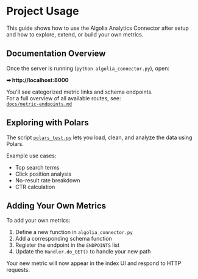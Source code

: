 # Project Usage

This guide shows how to use the Algolia Analytics Connector after setup and how to explore, extend, or build your own metrics.

## Documentation Overview

Once the server is running (`python algolia_connector.py`), open:

**➡ http://localhost:8000**

You'll see categorized metric links and schema endpoints.  
For a full overview of all available routes, see:  
[`docs/metric-endpoints.md`](./metric-endpoints.md)

## Exploring with Polars

The script [`polars_test.py`](../polars_test.py) lets you load, clean, and analyze the data using Polars.

Example use cases:

- Top search terms
- Click position analysis
- No-result rate breakdown
- CTR calculation

## Adding Your Own Metrics

To add your own metrics:

1. Define a new function in `algolia_connector.py`
2. Add a corresponding schema function 
3. Register the endpoint in the `ENDPOINTS` list
4. Update the `Handler.do_GET()` to handle your new path

Your new metric will now appear in the index UI and respond to HTTP requests.